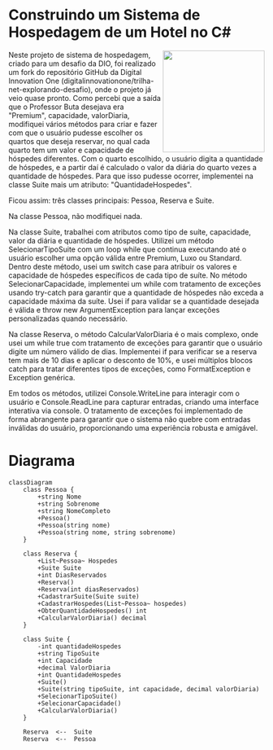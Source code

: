 # Construindo um Sistema de Hospedagem de um Hotel no C#
<img align="right" height="200" src="https://img.freepik.com/vetores-premium/modelo-de-ilustracao-desenhada-a-mao-de-desenho-animado-plano-para-hotel-arranha-ceu-com-design-de-vista-panoramica_2175-10129.jpg">

Neste projeto de sistema de hospedagem, criado para um desafio da DIO, foi realizado um fork do repositório GitHub da Digital Innovation One (digitalinnovationone/trilha-net-explorando-desafio), onde o projeto já veio quase pronto. Como percebi que a saída que o Professor Buta desejava era "Premium", capacidade, valorDiaria, modifiquei vários métodos para criar e fazer com que o usuário pudesse escolher os quartos que deseja reservar, no qual cada quarto tem um valor e capacidade de hóspedes diferentes. Com o quarto escolhido, o usuário digita a quantidade de hóspedes, e a partir daí é calculado o valor da diária do quarto vezes a quantidade de hóspedes. Para que isso pudesse ocorrer, implementei na classe Suite mais um atributo: "QuantidadeHospedes".

Ficou assim: três classes principais: Pessoa, Reserva e Suite.

Na classe Pessoa, não modifiquei nada.

Na classe Suite, trabalhei com atributos como tipo de suíte, capacidade, valor da diária e quantidade de hóspedes. Utilizei um método SelecionarTipoSuite com um loop while que continua executando até o usuário escolher uma opção válida entre Premium, Luxo ou Standard. Dentro deste método, usei um switch case para atribuir os valores e capacidade de hóspedes específicos de cada tipo de suíte. No método SelecionarCapacidade, implementei um while com tratamento de exceções usando try-catch para garantir que a quantidade de hóspedes não exceda a capacidade máxima da suíte. Usei if para validar se a quantidade desejada é válida e throw new ArgumentException para lançar exceções personalizadas quando necessário.

Na classe Reserva, o método CalcularValorDiaria é o mais complexo, onde usei um while true com tratamento de exceções para garantir que o usuário digite um número válido de dias. Implementei if para verificar se a reserva tem mais de 10 dias e aplicar o desconto de 10%, e usei múltiplos blocos catch para tratar diferentes tipos de exceções, como FormatException e Exception genérica.

Em todos os métodos, utilizei Console.WriteLine para interagir com o usuário e Console.ReadLine para capturar entradas, criando uma interface interativa via console. O tratamento de exceções foi implementado de forma abrangente para garantir que o sistema não quebre com entradas inválidas do usuário, proporcionando uma experiência robusta e amigável.
# Diagrama 
```mermaid
classDiagram
    class Pessoa {
        +string Nome
        +string Sobrenome
        +string NomeCompleto
        +Pessoa()
        +Pessoa(string nome)
        +Pessoa(string nome, string sobrenome)
    }

    class Reserva {
        +List~Pessoa~ Hospedes
        +Suite Suite
        +int DiasReservados
        +Reserva()
        +Reserva(int diasReservados)
        +CadastrarSuite(Suite suite)
        +CadastrarHospedes(List~Pessoa~ hospedes)
        +ObterQuantidadeHospedes() int
        +CalcularValorDiaria() decimal
    }

    class Suite {
        -int quantidadeHospedes
        +string TipoSuite
        +int Capacidade
        +decimal ValorDiaria
        +int QuantidadeHospedes
        +Suite()
        +Suite(string tipoSuite, int capacidade, decimal valorDiaria)
        +SelecionarTipoSuite()
        +SelecionarCapacidade()
        +CalcularValorDiaria()
    }

    Reserva  <--  Suite 
    Reserva  <--  Pessoa 
```